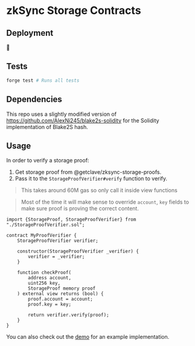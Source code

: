 # zkSync Storage Contracts

## Deployment
🚧

## Tests
```bash
forge test # Runs all tests
```

## Dependencies
This repo uses a slightly modified version of https://github.com/AlexNi245/blake2s-solidity
for the Solidity implementation of Blake2S hash. 

## Usage
In order to verify a storage proof:
1. Get storage proof from @getclave/zksync-storage-proofs.
2. Pass it to the `StorageProofVerifier#verify` function to verify.

> This takes around 60M gas so only call it inside view functions

> Most of the time it will make sense to override `account`, `key`
> fields to make sure proof is proving the correct content.

```solidity
import {StorageProof, StorageProofVerifier} from "./StorageProofVerifier.sol";

contract MyProofVerifier {
    StorageProofVerifier verifier;

    constructor(StorageProofVerifier _verifier) {
        verifier = _verifier;
    }

    function checkProof(
        address account,
        uint256 key,
        StorageProof memory proof
    ) external view returns (bool) {
        proof.account = account;
        proof.key = key;

        return verifier.verify(proof);
    }
}
```

You can also check out the [demo](./src/demo/) for an example implementation.
